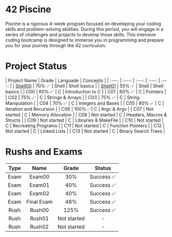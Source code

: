 # 42 Piscine
Piscine is a rigorous 4-week program focused on developing your coding skills and problem-solving abilities. During this period, you will engage in a series of challenges and projects to develop those skills.
This intensive coding bootcamp is designed to immerse you in programming and prepare you for your journey through the 42 curriculum.

# Project Status
| Project Name  | Grade | Languade | Concepts | 
|  :---:   |  :---:  |  :---:  | :---:  |  :---:  |
| <a href="[https://www.yourhomepage.com](https://github.com/CatAraujoo/42_Piscine/tree/main/Shell00)">Shell00</a>  | 70% ✅ | Shell | Shell basics | 
| <a href="https://github.com/CatAraujoo/42_Piscine/tree/main/Shell01">Shell01</a> | 55% ✅ | Shell | Shell basics |
| C00      | 60% ✅ | C | Introduction to C |
| C01      | 60% ✅ | C | Pointers |
| C02      | 75% ✅ | C | Strings & Arrays |
| C03      | 75% ✅ | C | String Manipulation |
| C04      | 70% ✅ | C | Integers and Bases |
| C05      | 80% ✅ | C | Iteration and Recursion |
| C06      | 100% ✅| C | Argc & Argv |
| C07      | Not started | C | Memory Allocation |
| C08      | Not started | C | Headers, Macros & Structs |
| C09      | Not started | C | Libraries & MakeFile |
| C10      | Not started | C | Recreating Programs |
| C11      | Not started | C | Function Pointers |
| C12      | Not started | C | Linked Lists |
| C13      | Not started | C | Binary Search Trees |

# Rushs and Exams

| Type  | Name | Grade | Status
|  :---:   |  :---:  |  :---:  | :---:  |
| Exam  | Exam00 | 30% | Success ✅
| Exam  | Exam01 | 40% | Success ✅
| Exam  | Exam02 | 40% | Success ✅
| Exam  | Final Exam | 48% | Success ✅
| Rush  | Rush00 | 125% | Success ✅
| Rush  | Rush01 | Not started | -
| Rush  | Rush02 | Not started | -
